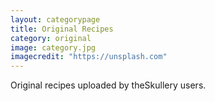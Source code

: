 ```yaml
---
layout: categorypage
title: Original Recipes
category: original
image: category.jpg
imagecredit: "https://unsplash.com"
---
```

Original recipes uploaded by theSkullery users.